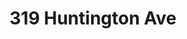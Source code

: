---
title: 319 Huntington Ave
description: Information on 319 Huntington Ave
createdAt: 2022-01-14
updatedAt: 2022-01-14

pageType: dorm
---
